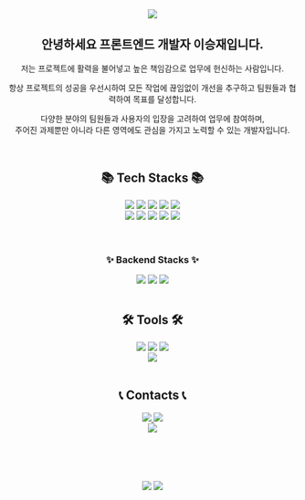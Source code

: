 
<div align=center>
    <img src="https://capsule-render.vercel.app/api?type=waving&color=auto&text=Welcome%20to%20my%20GitHub%20👋&animation=fadeIn&fontSize=40&fontAlignY=50&fontAlign=50&height=250&desc=Lee%20seungjae&descAlignY=65&descAlign=55" />
</div>

<h2 align=center>
	안녕하세요 프론트엔드 개발자 이승재입니다.
</h2>

<p align=center>
	  저는 프로젝트에 활력을 불어넣고 높은 책임감으로 업무에 헌신하는 사람입니다.
</p>
<p align=center>
	항상 프로젝트의 성공을 우선시하여 모든 작업에 끊임없이 개선을 추구하고 팀원들과 협력하여 목표를 달성합니다.
</p>
<p align=center>
	다양한 분야의 팀원들과 사용자의 입장을 고려하여 업무에 참여하며,
	<br />
	주어진 과제뿐만 아니라 다른 영역에도 관심을 가지고 노력할 수 있는 개발자입니다.
</p>

<br />

<h2 align=center>
	📚 Tech Stacks 📚
</h2>

<div align=center>
	<img src="https://img.shields.io/badge/HTML5-E34F26?style=for-the-badge&logo=HTML5&logoColor=white" />
	<img src="https://img.shields.io/badge/CSS3-1572B6?style=for-the-badge&logo=CSS3&logoColor=white" />
	<img src="https://img.shields.io/badge/styled%20components-DB7093?style=for-the-badge&logo=styledcomponents&logoColor=white" />
	<img src="https://img.shields.io/badge/javascript-F7DF1E?style=for-the-badge&logo=javascript&logoColor=white" />
  	<img src="https://img.shields.io/badge/typescript-3178C6?style=for-the-badge&logo=typescript&logoColor=white" />
	<br />
	<img src="https://img.shields.io/badge/react-61DAFB?style=for-the-badge&logo=react&logoColor=white" />
	<img src="https://img.shields.io/badge/redux-764ABC?style=for-the-badge&logo=redux&logoColor=white" />
	<img src="https://img.shields.io/badge/recoil-3578E5?style=for-the-badge&logo=recoil&logoColor=white" />
	<img src="https://img.shields.io/badge/react%20query-FF4154?style=for-the-badge&logo=reactquery&logoColor=white" />
	<img src="https://img.shields.io/badge/axios-5A29E4?style=for-the-badge&logo=axios&logoColor=white" />
	<br />
	<br />
	<br />
	<h3 align=center>
		✨ Backend Stacks ✨
	</h3>
	<img src="https://img.shields.io/badge/node.js-339933?style=for-the-badge&logo=nodedotjs&logoColor=white" />
	<img src="https://img.shields.io/badge/mysql-4479A1?style=for-the-badge&logo=mysql&logoColor=white" />
 	<img src="https://img.shields.io/badge/mongodb-47A248?style=for-the-badge&logo=mongodb&logoColor=white" />
  	
</div>

<br />

<h2 align=center>
	🛠️ Tools 🛠️
</h2>

<div align=center>
	<img src="https://img.shields.io/badge/github-181717?style=for-the-badge&logo=github&logoColor=white" />
	<img src="https://img.shields.io/badge/jira-0052CC?style=for-the-badge&logo=jira&logoColor=white" />
	<img src="https://img.shields.io/badge/slack-4A154B?style=for-the-badge&logo=slack&logoColor=white" />
	<br />
	<img src="https://img.shields.io/badge/Visual%20Studio%20Code-007ACC?style=for-the-badge&logo=visualstudiocode&logoColor=white" />
</div>

<br />

<h2 align=center>
	📞 Contacts 📞
</h2>

<div align=center>
	<a href="mailto:sean2684@naver.com">
		<img src="https://img.shields.io/badge/sean2684@naver.com-03C75A?style=for-the-badge&logo=naver&logoColor=white" />
	</a>
	<a href="https://sean2684.tistory.com/">
	    	<img src="https://img.shields.io/badge/tistory-000000?style=for-the-badge&logo=tistory&logoColor=white" />
	</a>
	<br />
	<img src="https://img.shields.io/badge/010%206532%205635-FECC00?style=for-the-badge&logo=allocine&logoColor=white" />
</div>

<br />
<br />
<br />
<br />
<br />

<div align=center>
	<img src="https://github-readme-stats.vercel.app/api?username=seungjaelee2684&show_icons=true">
	<img src="https://github-readme-stats.vercel.app/api/top-langs/?username=seungjaelee2684&layout=compact">
</div>

<!---
seungjaelee2684/seungjaelee2684 is a ✨ special ✨ repository because its `README.md` (this file) appears on your GitHub profile.
You can click the Preview link to take a look at your changes.
--->
